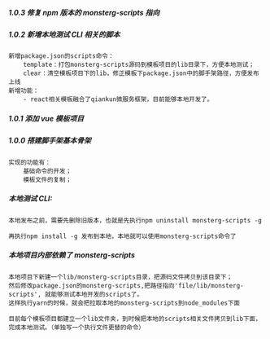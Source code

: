 ##### 1.0.3 修复 npm 版本的 monsterg-scripts 指向

##### 1.0.2 新增本地测试 CLI 相关的脚本

    新增package.json的scripts命令：
        template：打包monsterg-scripts源码到模板项目的lib目录下，方便本地测试；
        clear：清空模板项目下的lib，修正模板下package.json中的脚手架路径，方便发布上线
    新增功能：
        - react相关模板融合了qiankun微服务框架，目前能够本地开发了。

##### 1.0.1 添加 vue 模板项目

##### 1.0.0 搭建脚手架基本骨架

    实现的功能有：
        基础命令的开发；
        模板文件的复制；

##### 本地测试 CLI:

    本地发布之前，需要先删除旧版本，也就是先执行npm uninstall monsterg-scripts -g

    再执行npm install -g 发布到本地，本地就可以使用monsterg-scripts命令了

##### 本地项目内部依赖了 monsterg-scripts

    本地项目下新建一个lib/monsterg-scripts目录，把源码文件拷贝到该目录下；
    然后修改package.json的monsterg-scripts,把路径指向'file/lib/monsterg-scripts', 就能够测试本地开发的scripts了。
    这样执行yarn的时候，就会把拉取本地的monsterg-scripts到node_modules下面

    目前每个模板项目都建立一个lib文件夹，到时候把本地的scripts相关文件拷贝到lib下面，完成本地测试。（单独写一个执行文件更替的命令）
